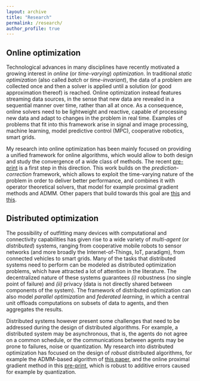 ```yaml
---
layout: archive
title: "Research"
permalink: /research/
author_profile: true
---
```



## Online optimization
Technological advances in many disciplines have recently motivated a growing interest in *online* (or *time-varying*) *optimization*. In traditional *static optimization* (also called *batch* or *time-invariant*), the data of a problem are collected once and then a solver is applied until a solution (or good approximation thereof) is reached. Online optimization instead features streaming data sources, in the sense that new data are revealed in a sequential manner over time, rather than all at once. As a consequence, online solvers need to be lightweight and reactive, capable of processing new data and adapt to changes in the problem in real time. Examples of problems that fit into this framework arise in signal and image processing, machine learning, model predictive control (MPC), cooperative robotics, smart grids.

My research into online optimization has been mainly focused on providing a unified framework for online algorithms, which would allow to both design and study the convergence of a wide class of methods. The recent [pre-print](https://arxiv.org/abs/2004.11709) is a first step in this direction. This work builds on the *prediction-correction* framework, which allows to exploit the time-varying nature of the problem in order to deliver better performance, and combines it with operator theoretical solvers, that model for example proximal gradient methods and ADMM. Other papers that build towards this goal are [this](https://arxiv.org/abs/1903.00298) and [this](https://ieeexplore.ieee.org/document/8770071).


## Distributed optimization
The possibility of outfitting many devices with computational and connectivity capabilities has given rise to a wide variety of *multi-agent* (or *distributed*) systems, ranging from cooperative mobile robots to sensor networks (and more broadly the Internet-of-Things, IoT, paradigm), from connected vehicles to smart grids. Many of the tasks that distributed systems need to perform can be modeled as distributed optimization problems, which have attracted a lot of attention in the literature. The decentralized nature of these systems guarantees *(i)* robustness (no single point of failure) and *(ii)* privacy (data is not directly shared between components of the system). The framework of distributed optimization can also model *parallel optimization* and *federated learning*, in which a central unit offloads computations on subsets of data to agents, and then aggregates the results.

Distributed systems however present some challenges that need to be addressed during the design of distributed algorithms. For example, a distributed system may be asynchronous, that is, the agents do not agree on a common schedule, or the communications between agents may be prone to failures, noise or quantization. My research into distributed optimization has focused on the design of *robust* distributed algorithms, for example the ADMM-based algorithm of [this paper](https://arxiv.org/abs/1901.09252), and the online proximal gradient method in this [pre-print](https://arxiv.org/abs/2001.00870), which is robust to additive errors caused for example by quantization.